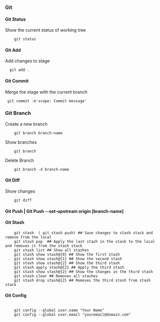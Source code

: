 ### Git

#### Git Status

Show the current status of working tree

```shell
    git status
```

#### Git Add

Add changes to stage

```shell
  git add .
```

#### Git Commit

Merge the stage with the current branch

```shell
 git commit -m'scope: Commit message'
```

### Git Branch

Create a new branch

```shell
    git branch branch-name
```

Show branches

```shell
    git branch
```

Delete Branch

```shell
    git branch -d branch-name
```

#### Git Diff

Show changes

```shell
    git diff
```

#### Git Push | Git Push --set-upstream origin [branch-name]

#### Git Stash

```shell
    git stash  ( git stash push) ## Save changes to stash stack and remove from the local
    git stash pop  ## Apply the last stash in the stask to the local and removes it from the stash stack
    git stash list ## Show all stashes
    git stash show stash@{0} ## Show the first stash
    git stash show stash@{1} ## Show the second stash
    git stash show stash@{2} ## Show the third stash
    git stash apply stash@{2} ## Apply the third stash
    git stash show stash@{2} ## Show the changes in the third stash
    git stash clear ## Removes all stashes
    git stash drop stash@{2} ## Removes the third stash from stash stack
```

#### Git Config

```shell

    git config --global user.name "Your Name"
    git config --global user.email "youremail@domain.com"


```
